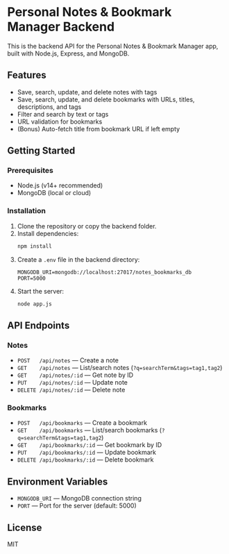 # Personal Notes & Bookmark Manager Backend

This is the backend API for the Personal Notes & Bookmark Manager app, built with Node.js, Express, and MongoDB.

## Features
- Save, search, update, and delete notes with tags
- Save, search, update, and delete bookmarks with URLs, titles, descriptions, and tags
- Filter and search by text or tags
- URL validation for bookmarks
- (Bonus) Auto-fetch title from bookmark URL if left empty

## Getting Started

### Prerequisites
- Node.js (v14+ recommended)
- MongoDB (local or cloud)

### Installation
1. Clone the repository or copy the backend folder.
2. Install dependencies:
   ```bash
   npm install
   ```
3. Create a `.env` file in the backend directory:
   ```env
   MONGODB_URI=mongodb://localhost:27017/notes_bookmarks_db
   PORT=5000
   ```
4. Start the server:
   ```bash
   node app.js
   ```

## API Endpoints

### Notes
- `POST   /api/notes`         — Create a note
- `GET    /api/notes`         — List/search notes (`?q=searchTerm&tags=tag1,tag2`)
- `GET    /api/notes/:id`     — Get note by ID
- `PUT    /api/notes/:id`     — Update note
- `DELETE /api/notes/:id`     — Delete note

### Bookmarks
- `POST   /api/bookmarks`         — Create a bookmark
- `GET    /api/bookmarks`         — List/search bookmarks (`?q=searchTerm&tags=tag1,tag2`)
- `GET    /api/bookmarks/:id`     — Get bookmark by ID
- `PUT    /api/bookmarks/:id`     — Update bookmark
- `DELETE /api/bookmarks/:id`     — Delete bookmark

## Environment Variables
- `MONGODB_URI` — MongoDB connection string
- `PORT`        — Port for the server (default: 5000)

## License
MIT 